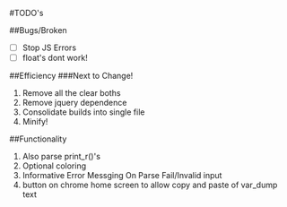 #TODO's

##Bugs/Broken
- [ ] Stop JS Errors
- [ ] float's dont work!

##Efficiency
###Next to Change!
1. Remove all the clear boths
2. Remove jquery dependence
3. Consolidate builds into single file
4. Minify!

##Functionality
1. Also parse print_r()'s
2. Optional coloring
3. Informative Error Messging On Parse Fail/Invalid input
4. button on chrome home screen to allow copy and paste of var_dump text
